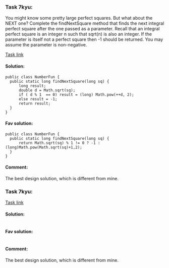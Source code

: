 ### Task 7kyu:

You might know some pretty large perfect squares. But what about the NEXT one?
Complete the findNextSquare method that finds the next integral perfect square after the one passed as a parameter. 
Recall that an integral perfect square is an integer n such that sqrt(n) is also an integer.
If the parameter is itself not a perfect square then -1 should be returned. You may assume the parameter is non-negative.

[Task link](https://www.codewars.com/kata/56269eb78ad2e4ced1000013/train/java)

#### Solution:
```
public class NumberFun {
  public static long findNextSquare(long sq) {
      long result; 
      double d = Math.sqrt(sq);
      if ( d % 1  == 0) result = (long) Math.pow(++d, 2);
      else result = -1;
      return result;
  }
}
```

#### Fav solution:
```
public class NumberFun {
  public static long findNextSquare(long sq) {
      return Math.sqrt(sq) % 1 != 0 ? -1 : (long)Math.pow(Math.sqrt(sq)+1,2);
  }
}
```

#### Comment:
The best design solution, which is different from mine.


### Task 7kyu:



[Task link](https://www.codewars.com/kata/56269eb78ad2e4ced1000013/train/java)

#### Solution:
```

```

#### Fav solution:
```

```

#### Comment:
The best design solution, which is different from mine.
